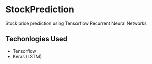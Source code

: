 # StockPrediction
Stock price prediction using Tensorflow Recurrent Neural Networks

## Techonlogies Used
* Tensorflow
* Keras (LSTM)
